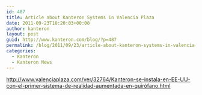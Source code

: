 ```yaml
---
id: 487
title: Article about Kanteron Systems in Valencia Plaza
date: 2011-09-23T10:20:03+00:00
author: kanteron
layout: post
guid: http://www.kanteron.com/blog/?p=487
permalink: /blog/2011/09/23/article-about-kanteron-systems-in-valencia-plaza/
categories:
  - Kanteron
  - Kanteron News
---
```

<a title="http://www.valenciaplaza.com/ver/32764/Kanteron-se-instala-en-EE-UU-con-el-primer-sistema-de-realidad-aumentada-en-quirófano.html" href="http://www.valenciaplaza.com/ver/32764/Kanteron-se-instala-en-EE-UU-con-el-primer-sistema-de-realidad-aumentada-en-quirófano.html" target="_blank">http://www.valenciaplaza.com/ver/32764/Kanteron-se-instala-en-EE-UU-con-el-primer-sistema-de-realidad-aumentada-en-quirófano.html</a>